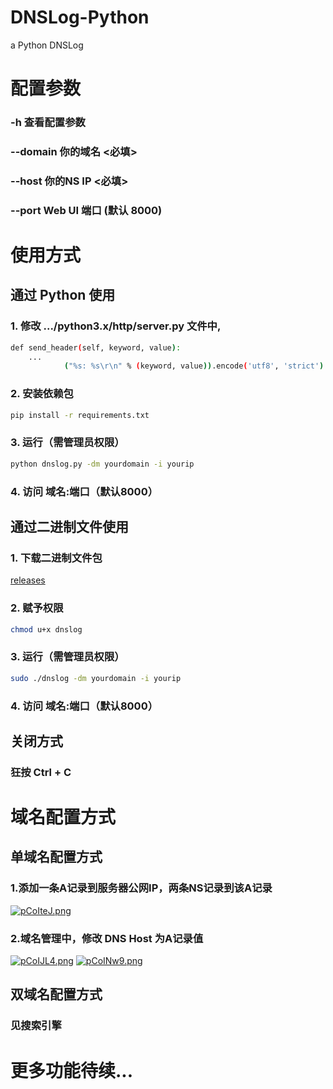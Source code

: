 # DNSLog-Python
a Python DNSLog 


# 配置参数
### -h 查看配置参数
### -\-domain 你的域名 <必填>
### -\-host 你的NS IP <必填>
### -\-port Web UI 端口 (默认 8000)


# 使用方式
## 通过 Python 使用
### 1. 修改 .../python3.x/http/server.py 文件中,
```bash
def send_header(self, keyword, value):
    ...
            ("%s: %s\r\n" % (keyword, value)).encode('utf8', 'strict') # 将 latin-1 修改为 utf8
```
### 2. 安装依赖包
```bash
pip install -r requirements.txt
```
### 3. 运行（需管理员权限）
```bash
python dnslog.py -dm yourdomain -i yourip        
```
### 4. 访问 域名:端口（默认8000）

## 通过二进制文件使用
### 1. 下载二进制文件包 
[releases](https://github.com/nek0us/DNSLog-Python/releases)
### 2. 赋予权限
```bash
chmod u+x dnslog
```
### 3. 运行（需管理员权限）
```bash
sudo ./dnslog -dm yourdomain -i yourip        
```
### 4. 访问 域名:端口（默认8000）

## 关闭方式
### 狂按 Ctrl + C 


# 域名配置方式
## 单域名配置方式
### 1.添加一条A记录到服务器公网IP，两条NS记录到该A记录
[![pCoIteJ.png](https://s1.ax1x.com/2023/07/17/pCoIteJ.png)](https://imgse.com/i/pCoIteJ)
### 2.域名管理中，修改 DNS Host 为A记录值
[![pCoIJL4.png](https://s1.ax1x.com/2023/07/17/pCoIJL4.png)](https://imgse.com/i/pCoIJL4)
[![pCoINw9.png](https://s1.ax1x.com/2023/07/17/pCoINw9.png)](https://imgse.com/i/pCoINw9)
## 双域名配置方式
### 见搜索引擎

# 更多功能待续...